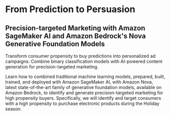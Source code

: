 # From Prediction to Persuasion
## Precision-targeted Marketing with Amazon SageMaker AI and Amazon Bedrock's Nova Generative Foundation Models

Transform consumer propensity to buy predictions into personalized ad campaigns: Combine binary classification models with AI-powered content generation for precision-targeted marketing.

Learn how to combined traditional machine learning models, prepared, built, trained, and deployed with Amazon SageMaker AI, with Amazon Nova, latest state-of-the-art family of generative foundation models, available on Amazon Bedrock, to identify and generate precision-targeted marketing for high propensity buyers. Specifically, we will identify and target consumers with a high propensity to purchase electronic products during the Holiday season.
